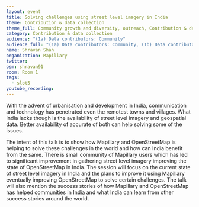 ```yaml
---
layout: event
title: Solving challenges using street level imagery in India
theme: Contribution & data collection
theme_full: Community growth and diversity, outreach, Contribution & data collection, GIS, data use and data analysis, Humanitarian, Local community, Transport, routing and urban planning
category: Contribution & data collection
audience: "(1a) Data contributors: Community"
audience_full: "(1a) Data contributors: Community, (1b) Data contributors: Public administration (open data, data feedback...), (2b) Data users: Non-profit and public service, (2c) Data users: Personal"
name: Shravan Shah
organization: Mapillary
twitter: 
osm: shravan91
room: Room 1
tags:
  - slot5
youtube_recording: 
---
```

With the advent of urbanisation and development in India, communication and technology has penetrated even the remotest towns and villages. What India lacks though is the availability of street level imagery and geospatial data. Better availability of accurate of both can help solving some of the issues. 

The intent of this talk is to show how Mapillary and OpenStreetMap is helping to solve these challenges in the world and how can India benefit from the same. There is small community of Mapillary users which has led to significant improvement in gathering street level imagery improving the state of OpenStreetMap in India. The session will focus on the current state of street level imagery in India and the plans to improve it using Mapillary eventually improving OpenStreetMap to solve certain challenges. The talk will also mention the success stories of how Mapillary and OpenStreetMap has helped communities in India and what India can learn from other success stories around the world.

